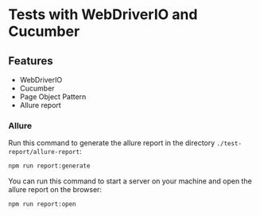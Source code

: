 # Tests with WebDriverIO and Cucumber

## Features

- WebDriverIO
- Cucumber
- Page Object Pattern
- Allure report

### Allure

Run this command to generate the allure report in the directory `./test-report/allure-report`:

```bash
npm run report:generate
```

You can run this command to start a server on your machine and open the allure report on the browser:

```bash
npm run report:open
```
